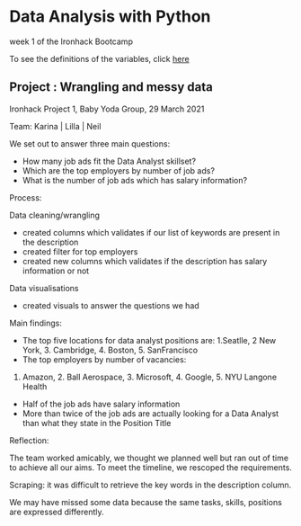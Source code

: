 # Data Analysis with Python
week 1 of the Ironhack Bootcamp

To see the definitions of the variables, click [here](https://github.com/KC2016/developing_tech_skills/blob/main/Python_numpy_pandas_IronHack_week1/day2-cust_analysis1/class/health_care/healthcare%20for%20all%20column%20definitions.docx)

## Project : Wrangling and messy data
Ironhack Project 1, Baby Yoda Group, 29 March 2021

Team: Karina | Lilla | Neil


We set out to answer three main questions:
-	How many job ads fit the Data Analyst skillset?
-	Which are the top employers by number of job ads?
-	What is the number of job ads which has salary information?

Process:

Data cleaning/wrangling
 - created columns which validates if our list of keywords are present in the description
 - created filter for top employers
 - created new columns which validates if the description has salary information or not

Data visualisations
 - created visuals to answer the questions we had

Main findings:
- The top five locations for data analyst positions are:
1.Seatlle, 2 New York, 3. Cambridge, 4. Boston, 5. SanFrancisco
- The top employers by number of vacancies:
1. Amazon, 2. Ball Aerospace, 3. Microsoft, 4. Google, 5. NYU Langone Health
- Half of the job ads have salary information
- More than twice of the job ads are actually looking for a Data Analyst than what they state in the Position Title

Reflection:

The team worked amicably, we thought we planned well but ran out of time to achieve all our aims. To meet the timeline, we rescoped the requirements.

Scraping: it was difficult to retrieve the key words in the description column.

We may have missed some data because the same tasks, skills, positions are expressed differently.


